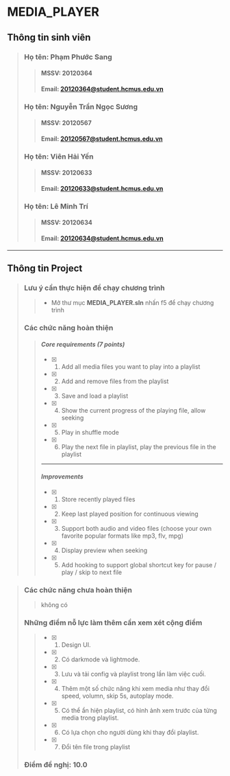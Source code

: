 # MEDIA_PLAYER
## **Thông tin sinh viên**
>### Họ tên: **Phạm Phước Sang**
>>#### MSSV: **20120364**
>>#### Email: **20120364@student.hcmus.edu.vn**
>### Họ tên: **Nguyễn Trần Ngọc Sương**
>>#### MSSV: **20120567**
>>#### Email: **20120567@student.hcmus.edu.vn**
>### Họ tên: **Viên Hải Yến**
>>#### MSSV: **20120633**
>>#### Email: **20120633@student.hcmus.edu.vn**
>### Họ tên: **Lê Minh Trí**
>>#### MSSV: **20120634**
>>#### Email: **20120634@student.hcmus.edu.vn**

-----
## **Thông tin Project**
>### **Lưu ý cần thực hiện để chạy chương trình**
>> * Mở thư mục **MEDIA_PLAYER.sln** nhấn f5 để chạy chương trình
>### **Các chức năng hoàn thiện**
>>#### ***Core requirements (7 points)***
>> - [x] 1. Add all media files you want to play into a playlist
>> - [x] 2. Add and remove files from the playlist
>> - [x] 3. Save and load a playlist
>> - [x] 4. Show the current progress of the playing file, allow seeking
>> - [x] 5. Play in shuffle mode
>> - [x] 6. Play the next file in playlist, play the previous file in the playlist
>> -----
>>#### ***Improvements***
>> - [x] 1. Store recently played files
>> - [x] 2. Keep last played position for continuous viewing
>> - [x] 3. Support both audio and video files (choose your own favorite popular formats like mp3, flv, mpg)
>> - [x] 4. Display preview when seeking
>> - [x] 5. Add hooking to support global shortcut key for pause / play / skip to next file

>### **Các chức năng chưa hoàn thiện**
>> không có
>### **Những điểm nỗ lực làm thêm cần xem xét cộng điểm**
>> - [x] 1. Design UI.
>> - [x] 2. Có darkmode và lightmode.
>> - [x] 3. Lưu và tải config và playlist trong lần làm việc cuối.
>> - [x] 4. Thêm một số chức năng khi xem media như thay đổi speed, volumn, skip 5s, autoplay mode.
>> - [x] 5. Có thể ẩn hiện playlist, có hình ảnh xem trước của từng media trong playlist.
>> - [x] 6. Có lựa chọn cho người dùng khi thay đổi playlist.
>> - [x] 7. Đổi tên file trong playlist
>### **Điểm đề nghị**: **10.0**
